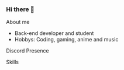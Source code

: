 ### Hi there 👋


About me

- Back-end developer and student
- Hobbys: Coding, gaming, anime and music

Discord Presence


Skills
